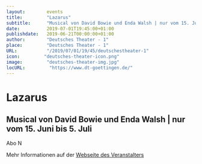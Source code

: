 ```yaml
---
layout:        events
title:         "Lazarus"
subtitle:      "Musical von David Bowie und Enda Walsh | nur vom 15. Juni bis 5. Juli"
date:          2019-07-01T19:45:00+01:00
publishdate:   2019-06-21T00:00:00+01:00
author:        "Deutsches Theater - 1"
place:         "Deutsches Theater - 1"
URL:           "/2019/07/01/19/45/deutschestheater-1"
icon:         "deutsches-theater-icon.png"
image:         "deutsches-theater-img.jpg"
locURL:         "https://www.dt-goettingen.de/"
---
```


Lazarus
===========

Musical von David Bowie und Enda Walsh | nur vom 15. Juni bis 5. Juli
-----------

 Abo N

Mehr Informationen auf der [Webseite des Veranstalters](https://www.dt-goettingen.de/stueck/lazarus/)
